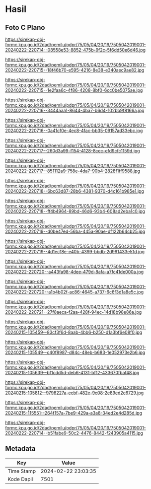 # Hasil

## Foto C Plano

https://sirekap-obj-formc.kpu.go.id/2dad/pemilu/pdpr/75/05/04/20/19/7505042019001-20240222-220714--08558e53-8852-475b-9f2c-5f6dd50e6d46.jpg

https://sirekap-obj-formc.kpu.go.id/2dad/pemilu/pdpr/75/05/04/20/19/7505042019001-20240222-220715--18f46b70-e595-4216-8e38-e340aec9ae82.jpg

https://sirekap-obj-formc.kpu.go.id/2dad/pemilu/pdpr/75/05/04/20/19/7505042019001-20240222-220715--1e2faa6c-4f86-4208-8bf0-6cc0be5075ae.jpg

https://sirekap-obj-formc.kpu.go.id/2dad/pemilu/pdpr/75/05/04/20/19/7505042019001-20240222-220716--3444aaa1-8644-4ba7-b6d4-102bb9f8166a.jpg

https://sirekap-obj-formc.kpu.go.id/2dad/pemilu/pdpr/75/05/04/20/19/7505042019001-20240222-220716--0a41cf0e-4ec8-4fac-bb35-09157ad33ebc.jpg

https://sirekap-obj-formc.kpu.go.id/2dad/pemilu/pdpr/75/05/04/20/19/7505042019001-20240222-220717--260d3a99-f154-4128-8cec-efd9cfc1159d.jpg

https://sirekap-obj-formc.kpu.go.id/2dad/pemilu/pdpr/75/05/04/20/19/7505042019001-20240222-220717--851112a9-758e-4da7-90b4-2828f1ff9588.jpg

https://sirekap-obj-formc.kpu.go.id/2dad/pemilu/pdpr/75/05/04/20/19/7505042019001-20240222-220718--6bc63d87-28b6-4381-9370-d4c161b985e1.jpg

https://sirekap-obj-formc.kpu.go.id/2dad/pemilu/pdpr/75/05/04/20/19/7505042019001-20240222-220718--ff4b4964-89bd-46d6-93b4-608ad2eba1c0.jpg

https://sirekap-obj-formc.kpu.go.id/2dad/pemilu/pdpr/75/05/04/20/19/7505042019001-20240222-220719--d0be47ed-56ba-445a-90ae-df122b64cb25.jpg

https://sirekap-obj-formc.kpu.go.id/2dad/pemilu/pdpr/75/05/04/20/19/7505042019001-20240222-220719--4d1ec18e-e40b-4399-bbdb-2d991433e51d.jpg

https://sirekap-obj-formc.kpu.go.id/2dad/pemilu/pdpr/75/05/04/20/19/7505042019001-20240222-220720--a443fa98-4dee-479d-8afa-a7fc41de000a.jpg

https://sirekap-obj-formc.kpu.go.id/2dad/pemilu/pdpr/75/05/04/20/19/7505042019001-20240222-220720--a1b4b02f-ac86-4645-a737-6c6f3d1a8e5c.jpg

https://sirekap-obj-formc.kpu.go.id/2dad/pemilu/pdpr/75/05/04/20/19/7505042019001-20240222-220721--27f8aeca-f2aa-428f-94ec-14d18b98e86a.jpg

https://sirekap-obj-formc.kpu.go.id/2dad/pemilu/pdpr/75/05/04/20/19/7505042019001-20240215-105459--83cf3f6d-8aab-4bb6-b250-d1a3bf6e08f0.jpg

https://sirekap-obj-formc.kpu.go.id/2dad/pemilu/pdpr/75/05/04/20/19/7505042019001-20240215-105549--c40f8987-d84c-48eb-b683-1e052973e2b6.jpg

https://sirekap-obj-formc.kpu.go.id/2dad/pemilu/pdpr/75/05/04/20/19/7505042019001-20240215-105639--bf1cdd5d-deb6-4131-bf12-433670fbaf48.jpg

https://sirekap-obj-formc.kpu.go.id/2dad/pemilu/pdpr/75/05/04/20/19/7505042019001-20240215-105812--9798227a-ecbf-482e-9c08-2e89ed2c6729.jpg

https://sirekap-obj-formc.kpu.go.id/2dad/pemilu/pdpr/75/05/04/20/19/7505042019001-20240215-115551--264f157a-7be9-429a-a3a8-34ed2e4d285d.jpg

https://sirekap-obj-formc.kpu.go.id/2dad/pemilu/pdpr/75/05/04/20/19/7505042019001-20240222-220714--b51fabe9-50c2-4476-8442-f243905a4115.jpg


## Metadata

| Key        | Value               |
| ---------- | ------------------- |
| Time Stamp | 2024-02-22 23:03:35 |
| Kode Dapil | 7501                |



